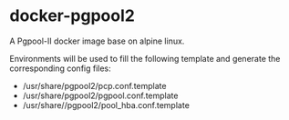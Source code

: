 # docker-pgpool2
A Pgpool-II docker image base on alpine linux.

Environments will be used to fill the following template and generate the corresponding config files:

- /usr/share/pgpool2/pcp.conf.template
- /usr/share/pgpool2/pgpool.conf.template
- /usr/share//pgpool2/pool_hba.conf.template